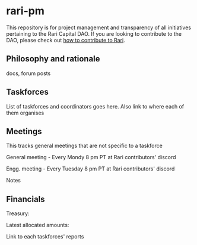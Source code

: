 # rari-pm

This repository is for project management and transparency of all initiatives pertaining to the Rari Capital DAO. If you are looking to contribute to the DAO, please check out [how to contribute to Rari](how-to-contribute.md).

## Philosophy and rationale

docs, forum posts

## Taskforces

List of taskforces and coordinators goes here. Also link to where each of them organises

## Meetings

This tracks general meetings that are not specific to a taskforce

General meeting - Every Mondy 8 pm PT at Rari contributors' discord

Engg. meeting - Every Tuesday 8 pm PT at Rari contributors' discord

Notes

## Financials

Treasury:

Latest allocated amounts: 

Link to each taskforces' reports
